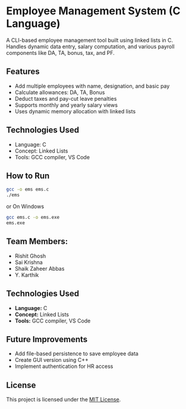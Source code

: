 # Employee Management System (C Language)

A CLI-based employee management tool built using linked lists in C. Handles dynamic data entry, salary computation, and various payroll components like DA, TA, bonus, tax, and PF.

## Features
- Add multiple employees with name, designation, and basic pay
- Calculate allowances: DA, TA, Bonus
- Deduct taxes and pay-cut leave penalties
- Supports monthly and yearly salary views
- Uses dynamic memory allocation with linked lists

## Technologies Used
- Language: C
- Concept: Linked Lists
- Tools: GCC compiler, VS Code

## How to Run
```bash
gcc -o ems ems.c
./ems
```

or On Windows
```bash
gcc ems.c -o ems.exe
ems.exe
```

## Team Members:
- Rishit Ghosh
- Sai Krishna
- Shaik Zaheer Abbas
- Y. Karthik

## Technologies Used
- **Language:** C
- **Concept:** Linked Lists
- **Tools:** GCC compiler, VS Code

## Future Improvements
- Add file-based persistence to save employee data
- Create GUI version using C++
- Implement authentication for HR access

## License
This project is licensed under the [MIT License](LICENSE).
